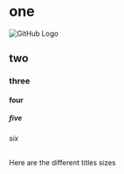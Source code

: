 # one
![GitHub Logo](https://github.githubassets.com/images/modules/logos_page/GitHub-Mark.png)
## two
### three
#### four 
##### five
###### six



Here are the different titles sizes

